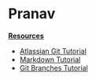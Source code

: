 # Pranav

<u>**Resources**</u>

- [Atlassian Git Tutorial](https://www.atlassian.com/git/tutorials/setting-up-a-repository)
- [Markdown Tutorial](https://www.markdownguide.org/basic-syntax/)
- [Git Branches Tutorial](https://git-scm.com/book/en/v2/Git-Branching-Branches-in-a-Nutshell)

